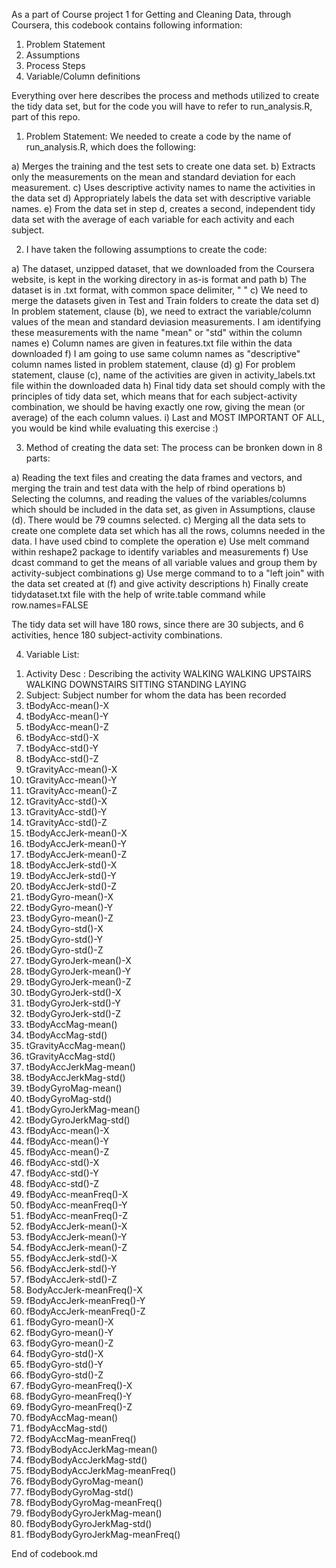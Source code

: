 As a part of Course project 1 for Getting and Cleaning Data, through Coursera, this codebook contains following information: 

1) Problem Statement
2) Assumptions
3) Process Steps
4) Variable/Column definitions

Everything over here describes the process and methods utilized to create the tidy data set, but for the code you will have to refer to run_analysis.R, part of this repo. 

1) Problem Statement: We needed to create a code by the name of run_analysis.R, which does the following:

a) Merges the training and the test sets to create one data set.
b) Extracts only the measurements on the mean and standard deviation for each measurement. 
c) Uses descriptive activity names to name the activities in the data set
d) Appropriately labels the data set with descriptive variable names. 
e) From the data set in step d, creates a second, independent tidy data set with the average of each variable for each activity and each subject.

2) I have taken the following assumptions to create the code: 

a) The dataset, unzipped dataset, that we downloaded from the Coursera website, is kept in the working directory in as-is format and path
b) The dataset is in .txt format, with common space delimiter, " "
c) We need to merge the datasets given in Test and Train folders to create the data set
d) In problem statement, clause (b), we need to extract the variable/column values of the mean and standard deviasion measurements. I am identifying these measurements with the name "mean" or "std" within the column names
e) Column names are given in features.txt file within the data downloaded
f) I am going to use same column names as "descriptive" column names listed in problem statement, clause (d)
g) For problem statement, clause (c), name of the activities are given in activity_labels.txt file within the downloaded data
h) Final tidy data set should comply with the principles of tidy data set, which means that for each subject-activity combination, we should be having exactly one row, giving the mean (or average) of the each column values. 
i) Last and MOST IMPORTANT OF ALL, you would be kind while evaluating this exercise :)

3) Method of creating the data set: The process can be bronken down in 8 parts:

a) Reading the text files and creating the data frames and vectors, and merging the train and test data with the help of rbind operations
b) Selecting the columns, and reading the values of the variables/columns which should be included in the data set, as given in Assumptions, clause (d). There would be 79 coumns selected. 
c) Merging all the data sets to create one complete data set which has all the rows, columns needed in the data. I have used cbind to complete the operation
e) Use melt command within reshape2 package to identify variables and measurements
f) Use dcast command to get the means of all variable values and group them by activity-subject combinations
g) Use merge command to to a "left join" with the data set created at (f) and give activity descriptions
h) Finally create tidydataset.txt file with the help of write.table command while row.names=FALSE

The tidy data set will have 180 rows, since there are 30 subjects, and 6 activities, hence 180 subject-activity combinations.

4) Variable List:

1. Activity Desc : Describing the activity
                   WALKING
                   WALKING UPSTAIRS
                   WALKING DOWNSTAIRS
                   SITTING
                   STANDING
                   LAYING
2. Subject: Subject number for whom the data has been recorded
3. tBodyAcc-mean()-X
4. tBodyAcc-mean()-Y
5. tBodyAcc-mean()-Z
6. tBodyAcc-std()-X
7. tBodyAcc-std()-Y
8. tBodyAcc-std()-Z
9. tGravityAcc-mean()-X
10. tGravityAcc-mean()-Y
11. tGravityAcc-mean()-Z
12. tGravityAcc-std()-X
13. tGravityAcc-std()-Y
14. tGravityAcc-std()-Z
15. tBodyAccJerk-mean()-X
16. tBodyAccJerk-mean()-Y
17. tBodyAccJerk-mean()-Z
18. tBodyAccJerk-std()-X
19. tBodyAccJerk-std()-Y
20. tBodyAccJerk-std()-Z
21. tBodyGyro-mean()-X
22. tBodyGyro-mean()-Y
23. tBodyGyro-mean()-Z
24. tBodyGyro-std()-X
25. tBodyGyro-std()-Y
26. tBodyGyro-std()-Z
27. tBodyGyroJerk-mean()-X
28. tBodyGyroJerk-mean()-Y
29. tBodyGyroJerk-mean()-Z
30. tBodyGyroJerk-std()-X
31. tBodyGyroJerk-std()-Y
32. tBodyGyroJerk-std()-Z
33. tBodyAccMag-mean()
34. tBodyAccMag-std()
35. tGravityAccMag-mean()
36. tGravityAccMag-std()
37. tBodyAccJerkMag-mean()
38. tBodyAccJerkMag-std()
39. tBodyGyroMag-mean()
40. tBodyGyroMag-std()
41. tBodyGyroJerkMag-mean()
42. tBodyGyroJerkMag-std()
43. fBodyAcc-mean()-X
44. fBodyAcc-mean()-Y
45. fBodyAcc-mean()-Z
46. fBodyAcc-std()-X
47. fBodyAcc-std()-Y
48. fBodyAcc-std()-Z
49. fBodyAcc-meanFreq()-X
50. fBodyAcc-meanFreq()-Y
51. fBodyAcc-meanFreq()-Z
52. fBodyAccJerk-mean()-X
53. fBodyAccJerk-mean()-Y
54. fBodyAccJerk-mean()-Z
55. fBodyAccJerk-std()-X
56. fBodyAccJerk-std()-Y
57. fBodyAccJerk-std()-Z
58. BodyAccJerk-meanFreq()-X
59. fBodyAccJerk-meanFreq()-Y
60. fBodyAccJerk-meanFreq()-Z
61. fBodyGyro-mean()-X
62. fBodyGyro-mean()-Y
63. fBodyGyro-mean()-Z
64. fBodyGyro-std()-X
65. fBodyGyro-std()-Y
66. fBodyGyro-std()-Z
67. fBodyGyro-meanFreq()-X
68. fBodyGyro-meanFreq()-Y
69. fBodyGyro-meanFreq()-Z
70. fBodyAccMag-mean()
71. fBodyAccMag-std()
72. fBodyAccMag-meanFreq()
73. fBodyBodyAccJerkMag-mean()
74. fBodyBodyAccJerkMag-std()
75. fBodyBodyAccJerkMag-meanFreq()
76. fBodyBodyGyroMag-mean()
77. fBodyBodyGyroMag-std()
78. fBodyBodyGyroMag-meanFreq()
79. fBodyBodyGyroJerkMag-mean()
80. fBodyBodyGyroJerkMag-std()
81. fBodyBodyGyroJerkMag-meanFreq()

End of codebook.md

